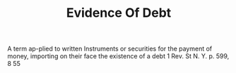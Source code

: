 ---
title: Evidence Of Debt
letter: E
permalink: "/definitions/bld-evidence-of-debt.html"
body: A term ap-plied to written Instruments or securities for the payment of money,
  importing on their face the existence of a debt 1 Rev. St N. Y. p. 599, 8 55
published_at: '2018-07-07'
source: Black's Law Dictionary 2nd Ed (1910)
layout: post
---